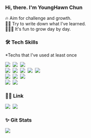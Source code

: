 ### Hi, there. I'm YoungHawn Chun

<p align="left"> 
  
  🔥 Aim for challenge and growth. <br>
  ✍🏻 Try to write down what I've learned. <br>
  👩🏻‍💻 It's fun to grow day by day.<br>

</p>

<h3 align="left">🛠 Tech Skills </h3>
<p align="left"> *Techs that I've used at least once </p>
<p align="left"> 
  <img src="https://img.shields.io/badge/Java-512BD4?style=flat-square&logo=Java&logoColor=white"/></a>&nbsp 
  <img src="https://img.shields.io/badge/SpringBoot-A8B9CC?style=flat-square&logo=Spring Boot&logoColor=white"/></a>&nbsp 
  <img src="https://img.shields.io/badge/Nodejs-3766AB?style=flat-square&logo=Express&logoColor=white"/></a>&nbsp 
  <br> 
  <img src="https://img.shields.io/badge/Javascript-ffb13b?style=flat-square&logo=JavaScript&logoColor=white"/></a>&nbsp 
  <img src="https://img.shields.io/badge/React-09D3AC?style=flat-square&logo=Create React App&logoColor=white"/></a>&nbsp 
  <img src="https://img.shields.io/badge/Mysql-4479A1?style=flat-square&logo=MySql&logoColor=white"/></a>&nbsp
  <img src="https://img.shields.io/badge/Markdown-41454A?style=flat-square&logo=Markdown&logoColor=white"/></a>&nbsp 
  <img src="https://img.shields.io/badge/Linux-FCC624?style=flat-square&logo=Linux&logoColor=white"/></a>&nbsp 
  <br> 
  <img src="https://img.shields.io/badge/aws-000000?style=flat-square&logo=amazon-aws&logoColor=white"/></a>&nbsp 
  <img src="https://img.shields.io/badge/Travis_ci-000000?style=flat-square&logo=CiviCRM&logoColor=white"/></a>&nbsp 
  <img src="https://img.shields.io/badge/NGINX-000000?style=flat-square&logo=NGINX&logoColor=white"/></a>&nbsp 
  <br> 
  <img src="https://img.shields.io/badge/Git-181717?style=flat-square&logo=Git&logoColor=white"/></a>&nbsp 
  <img src="https://img.shields.io/badge/GitHub_Desktop-181717?style=flat-square&logo=Git&logoColor=white"/></a>&nbsp 
</p>

<h3 align="left">✍🏻 Link </h3>
<p align="left">
  <a href="https://chunyounghawn.github.io/"><img src="https://img.shields.io/badge/Git%20Blog-11B48A?style=flat-square&logo=GitBook&logoColor=white&link=https://chunyounghawn.github.io/"/></a>&nbsp
  <a href="mailto:younghawn6868@gmail.com"><img src="https://img.shields.io/badge/Gmail-d14836?style=flat-square&logo=Gmail&logoColor=white&link=younghawn6868@gmail.com"/></a>
</p>


<h3 align="left">✨ Git Stats</h3>

<p align="left">
  <a href="https://github.com/anuraghazra/github-readme-stats"><img src="https://github-readme-stats.vercel.app/api?username=Chunyounghawn&count_private=true&show_icons=true&hide=stars"/></a>
</p>
